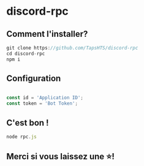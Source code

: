 # discord-rpc

## Comment l'installer?

```js
git clone https://github.com/TapsHTS/discord-rpc
cd discord-rpc
npm i
```

## Configuration

```js

const id = 'Application ID';
const token = 'Bot Token';

```

## C'est bon !

```js 
node rpc.js

```

## Merci si vous laissez une ⭐!



